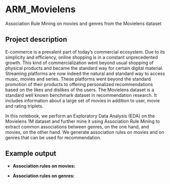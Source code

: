 # ARM_Movielens
Association Rule Mining on movies and genres from the Movielens dataset

## Project description
E-commerce is a prevalent part of today’s commercial ecosystem. Due to its simplicity and efficiency, online shopping is in a constant unprecedented growth. This kind of commercialization went beyond usual shopping of physical products and became the standard way for certain digital material. Streaming platforms are now indeed the natural and standard way to access music, movies and series. These platforms went beyond the standard promotion of their products to offering personalized recommendations based on the likes and dislikes of the users. The Movielens dataset is a standard well known benchmark dataset in recommendation research. It includes information about a large set of movies in addition to user, movie and rating triplets.

In this notebook, we perform an Exploratory Data Analysis (EDA) on the Movielens 1M dataset and further mine it using Association Rule Mining to extract common associations between genres, on the one hand, and movies, on the other hand. We generate association rules on movies and on genres that can be used for recommendation.

## Example output

* <b>Association rules on movies:</b>



* <b>Association rules on genres:</b>


